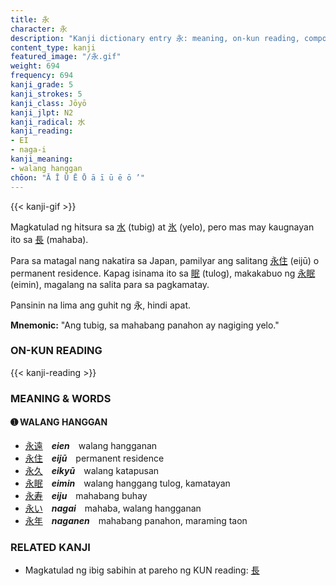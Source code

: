 ```yaml
---
title: 永
character: 永
description: "Kanji dictionary entry 永: meaning, on-kun reading, compounds, origin, related kanji"
content_type: kanji
featured_image: "/永.gif"
weight: 694
frequency: 694
kanji_grade: 5
kanji_strokes: 5
kanji_class: Jōyō
kanji_jlpt: N2
kanji_radical: 水
kanji_reading: 
- EI
- naga-i
kanji_meaning:
- walang hanggan
chōon: "Ā Ī Ū Ē Ō ā ī ū ē ō ’"
---
```

[//]: # (Don't edit the line below. Kanji animated GIF code is automatically generated.)
{{< kanji-gif >}}

[//]: # (Edit below this line.)

Magkatulad ng hitsura sa [水](../水) (tubig) at [氷](../氷) (yelo), pero mas may kaugnayan ito sa [長](../長) (mahaba).

Para sa matagal nang nakatira sa Japan, pamilyar ang salitang [永](../永)[住](../住) (eijū) o permanent residence. Kapag isinama ito sa [眠](../眠) (tulog), makakabuo ng [永](../永)[眠](../眠) (eimin), magalang na salita para sa pagkamatay.

Pansinin na lima ang guhit ng 永, hindi apat.
 
**Mnemonic:** "Ang tubig, sa mahabang panahon ay nagiging yelo."

### ON-KUN READING

[//]: # (Don't edit the line below. ON-KUN READING code is automatically generated.)
{{< kanji-reading >}}

### MEANING & WORDS

#### ➊ **WALANG HANGGAN**
  - [永](../永)[遠](../遠)　***eien***　walang hangganan
  - [永](../永)[住](../住)　***eijū***　permanent residence
  - [永](../永)[久](../久)　***eikyū***　walang katapusan
  - [永](../永)[眠](../眠)　***eimin***　walang hanggang tulog, kamatayan
  - [永](../永)[寿](../寿)　***eiju***　mahabang buhay
  - [永い](../永)　***nagai***　mahaba, walang hangganan
  - [永](../永)[年](../年)　***naganen***　mahabang panahon, maraming taon

### RELATED KANJI
- Magkatulad ng ibig sabihin at pareho ng KUN reading: [長](../長)
